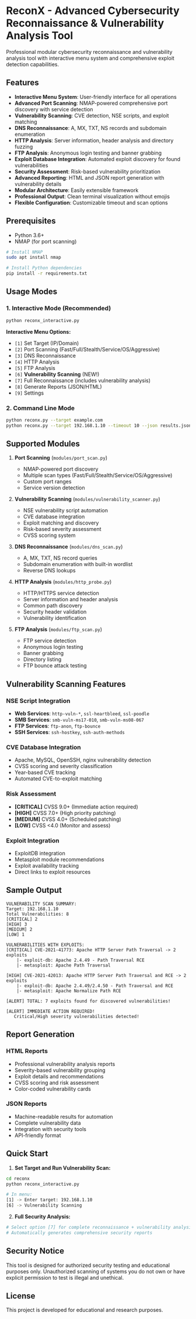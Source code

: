 # ReconX - Advanced Cybersecurity Reconnaissance & Vulnerability Analysis Tool

Professional modular cybersecurity reconnaissance and vulnerability analysis tool with interactive menu system and comprehensive exploit detection capabilities.

## Features

- **Interactive Menu System**: User-friendly interface for all operations
- **Advanced Port Scanning**: NMAP-powered comprehensive port discovery with service detection
- **Vulnerability Scanning**: CVE detection, NSE scripts, and exploit matching
- **DNS Reconnaissance**: A, MX, TXT, NS records and subdomain enumeration
- **HTTP Analysis**: Server information, header analysis and directory fuzzing
- **FTP Analysis**: Anonymous login testing and banner grabbing
- **Exploit Database Integration**: Automated exploit discovery for found vulnerabilities
- **Security Assessment**: Risk-based vulnerability prioritization
- **Advanced Reporting**: HTML and JSON report generation with vulnerability details
- **Modular Architecture**: Easily extensible framework
- **Professional Output**: Clean terminal visualization without emojis
- **Flexible Configuration**: Customizable timeout and scan options

## Prerequisites

- Python 3.6+
- NMAP (for port scanning)

```bash
# Install NMAP
sudo apt install nmap

# Install Python dependencies
pip install -r requirements.txt
```

## Usage Modes

### 1. Interactive Mode (Recommended)
```bash
python reconx_interactive.py
```

**Interactive Menu Options:**
- `[1]` Set Target (IP/Domain)
- `[2]` Port Scanning (Fast/Full/Stealth/Service/OS/Aggressive)
- `[3]` DNS Reconnaissance
- `[4]` HTTP Analysis  
- `[5]` FTP Analysis
- `[6]` **Vulnerability Scanning** (NEW!)
- `[7]` Full Reconnaissance (includes vulnerability analysis)
- `[8]` Generate Reports (JSON/HTML)
- `[9]` Settings

### 2. Command Line Mode
```bash
python reconx.py --target example.com
python reconx.py --target 192.168.1.10 --timeout 10 --json results.json
```

## Supported Modules

1. **Port Scanning** (`modules/port_scan.py`)
   - NMAP-powered port discovery
   - Multiple scan types (Fast/Full/Stealth/Service/OS/Aggressive)
   - Custom port ranges
   - Service version detection

2. **Vulnerability Scanning** (`modules/vulnerability_scanner.py`)
   - NSE vulnerability script automation
   - CVE database integration
   - Exploit matching and discovery
   - Risk-based severity assessment
   - CVSS scoring system

3. **DNS Reconnaissance** (`modules/dns_scan.py`)
   - A, MX, TXT, NS record queries
   - Subdomain enumeration with built-in wordlist
   - Reverse DNS lookups

4. **HTTP Analysis** (`modules/http_probe.py`)
   - HTTP/HTTPS service detection
   - Server information and header analysis
   - Common path discovery
   - Security header validation
   - Vulnerability identification

5. **FTP Analysis** (`modules/ftp_scan.py`)
   - FTP service detection
   - Anonymous login testing
   - Banner grabbing
   - Directory listing
   - FTP bounce attack testing

## Vulnerability Scanning Features

### NSE Script Integration
- **Web Services**: `http-vuln-*`, `ssl-heartbleed`, `ssl-poodle`
- **SMB Services**: `smb-vuln-ms17-010`, `smb-vuln-ms08-067`
- **FTP Services**: `ftp-anon`, `ftp-bounce`
- **SSH Services**: `ssh-hostkey`, `ssh-auth-methods`

### CVE Database Integration
- Apache, MySQL, OpenSSH, nginx vulnerability detection
- CVSS scoring and severity classification
- Year-based CVE tracking
- Automated CVE-to-exploit matching

### Risk Assessment
- **[CRITICAL]** CVSS 9.0+ (Immediate action required)
- **[HIGH]** CVSS 7.0+ (High priority patching)
- **[MEDIUM]** CVSS 4.0+ (Scheduled patching)
- **[LOW]** CVSS <4.0 (Monitor and assess)

### Exploit Integration
- ExploitDB integration
- Metasploit module recommendations
- Exploit availability tracking
- Direct links to exploit resources

## Sample Output

```
VULNERABILITY SCAN SUMMARY:
Target: 192.168.1.10
Total Vulnerabilities: 8
[CRITICAL] 2
[HIGH] 3
[MEDIUM] 2
[LOW] 1

VULNERABILITIES WITH EXPLOITS:
[CRITICAL] CVE-2021-41773: Apache HTTP Server Path Traversal -> 2 exploits
    |- exploit-db: Apache 2.4.49 - Path Traversal RCE
    |- metasploit: Apache Path Traversal

[HIGH] CVE-2021-42013: Apache HTTP Server Path Traversal and RCE -> 2 exploits
    |- exploit-db: Apache 2.4.49/2.4.50 - Path Traversal and RCE
    |- metasploit: Apache Normalize Path RCE

[ALERT] TOTAL: 7 exploits found for discovered vulnerabilities!

[ALERT] IMMEDIATE ACTION REQUIRED!
   Critical/High severity vulnerabilities detected!
```

## Report Generation

### HTML Reports
- Professional vulnerability analysis reports
- Severity-based vulnerability grouping
- Exploit details and recommendations
- CVSS scoring and risk assessment
- Color-coded vulnerability cards

### JSON Reports
- Machine-readable results for automation
- Complete vulnerability data
- Integration with security tools
- API-friendly format

## Quick Start

1. **Set Target and Run Vulnerability Scan:**
```bash
cd reconx
python reconx_interactive.py

# In menu:
[1] -> Enter target: 192.168.1.10
[6] -> Vulnerability Scanning
```

2. **Full Security Analysis:**
```bash
# Select option [7] for complete reconnaissance + vulnerability analysis
# Automatically generates comprehensive security reports
```

## Security Notice

This tool is designed for authorized security testing and educational purposes only. 
Unauthorized scanning of systems you do not own or have explicit permission to test is illegal and unethical.

## License

This project is developed for educational and research purposes. 